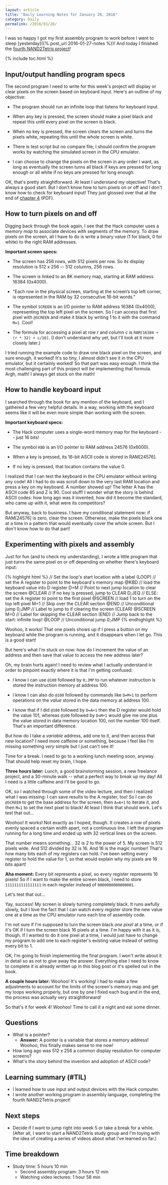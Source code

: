 ```yaml
---
layout: article
title: "Daily Learning Notes for January 28, 2016"
category: Daily
permalink: /2016/01/28/
---
```


I was so happy I got my first assembly program to work before I went to sleep [yesterday]({% post_url 2016-01-27-notes %})! And today I finished the [fourth NAND2Tetris project](http://nand2tetris.org/04.php)!

{% include toc.html %}

## Input/output handling program specs

The second program I need to write for this week's project will display or clear pixels on the screen based on keyboard input. Here's an outline of my objective:

- The program should run an infinite loop that listens for keyboard input.

- When any key is pressed, the screen should make a pixel black and repeat this until every pixel on the screen is black.

- When no key is pressed, the screen clears the screen and turns the pixels white, repeating this until the whole screen is white.

- There is test script but no compare file; I should confirm the program works by watching the simulated screen in the CPU emulator.

- I can choose to change the pixels on the screen in any order I want, as long as eventually the screen turns all black if keys are pressed for long enough or all white if no keys are pressed for long enough.

OK, that's pretty straightforward. At least I understand my objective! That's always a good start. But I don't know how to turn pixels on or off and I don't know how to check for keyboard input! They just glossed over that at the end of [chapter 4](http://nand2tetris.org/chapters/chapter%2004.pdf) (PDF).

## How to turn pixels on and off

Digging back through the book again, I see that the Hack computer uses a *memory map* to associate devices with segments of the memory. To draw pixels on the screen, all I have to do is write a binary value (1 for black, 0 for white) to the right RAM addresses.

**Important screen specs:**

- The screen has 256 rows, with 512 pixels per row. So its display resolution is 512 x 256 -- 512 columns, 256 rows.

- The screen is linked to an 8K memory map, starting at RAM address 16384 (0x4000).

- "Each row in the physical screen, starting at the screen’s top left corner, is represented in the RAM by 32 consecutive 16-bit words."

- The symbol `SCREEN` is an I/O pointer to RAM address 16384 (0x4000), representing the top left pixel on the screen. So I can access that first pixel with `@SCREEN` and make it black by writing 1 to it with the command `M=1`. Cool!

- The formula for accessing a pixel at row *r* and column *c* is `RAM[16384 + (r * 32) + c/16]`. (I don't understand why yet, but I'll look at it more closely later.)

I tried running the example code to draw one black pixel on the screen, and sure enough, it worked! It's so tiny, I almost didn't see it in the CPU emulator, but it certainly worked! So that part was easy enough. I think the most challenging part of this project will be implementing that formula. Argh, math! I always get stuck on the math!

## How to handle keyboard input

I searched through the book for any mention of the keyboard, and I gathered a few very helpful details. In a way, working with the keyboard seems like it will be even more simple than working with the screen.

**Important keyboard specs:**

- The Hack computer uses a single-word memory map for the keyboard -- just 16 bits!

- The symbol `KBD` is an I/O pointer to RAM address 24576 (0x6000).

- When a key is pressed, its 16-bit ASCII code is stored in RAM[24576].

- If no key is pressed, that location contains the value 0.

I realized that I can test the keyboard in the CPU emulator without writing any code! All I had to do was scroll down to the very last RAM location and press a key on my keyboard. A number showed up! The letter A has the ASCII code 65 and Z is 90. Cool stuff! I wonder what the story is behind ASCII codes: how long ago was it invented, how did it become the standard, who came up with it, what were its competitors?

But anyway, back to business. I have my conditional statement now: if RAM[24576] is zero, clear the screen. Otherwise, make the pixels black one at a time in a pattern that would eventually cover the whole screen. But I don't know how to do that part!

## Experimenting with pixels and assembly

Just for fun (and to check my understanding), I wrote a little program that just turns the same pixel on or off depending on whether there's  keyboard input:

{% highlight html %}
// Set the loop's start location with a label
(LOOP)
// set the A register to point to the keyboard's memory map
@KBD
// load the keyboard value into D register
D=M
// Point to next jump location to clear the screen
@CLEAR
// If no key is pressed, jump to CLEAR
D;JEQ
// ELSE: set the A register to point to the first pixel
@SCREEN
// load 1 to turn on the top left pixel
M=1
// Skip over the CLEAR section
@END
// Unconditional jump
0;JMP
// Label to jump to if clearing the screen
(CLEAR)
@SCREEN
M=0
// Label for skipping the CLEAR section
(END)
// Jump back to the start: infinite loop!
@LOOP
// Unconditional jump
0;JMP
{% endhighlight %}

Woohoo, it works! That one pixels shows up if I press a button on my keyboard while the program is running, and it disappears when I let go. This is a good start!

But here's what I'm stuck on now: how do I increment the value of an address and then save that value to access the new address later?

Oh, my brain hurts again! I need to review what I actually understand in order to pinpoint exactly where it is that I'm getting confused:

- I know I can use `@100` followed by `0;JMP` to run whatever instruction is stored the instruction memory at address 100.

- I know I can also do `@100` followed by commands like `D=M+1` to perform operations on the *value* stored in the data memory at address 100.

- I know that if I did `@100` followed by `D=A+1` then the D register would hold the value 101, whereas `@100` followed by `D=M+1` would give me one plus the value *stored* in data memory location 100, not the number 100 itself. That's an important difference.

But how do I take a *variable* address, add one to it, and then access that new location? I need more caffeine or something, because I feel like I'm missing something *very* simple but I just can't see it!

Time for a break. I need to go to a working lunch meeting soon, anyway. That should help reset my brain, I hope.

**Three hours later:** Lunch, a good brainstorming session, a new freelance project, and a 30-minute walk -- what a perfect way to break up my day! All I need is a little caffeine and I'll be good to go.

OK, so I watched through some of the video lecture, and then I realized what I was missing: I can save results to the A register, too! So I can do `@SCREEN` to get the base address for the screen, then `A=A+1` to iterate it, and then `M=1` to set the next pixel to black! At least I think that should work. Let's test that out...

Woohoo! It works! Not exactly as I hoped, though. It creates a row of pixels evenly spaced a certain width apart, not a continuous line. I left the program running for a long time and ended up with 32 vertical lines on the screen.

That number means something... 32 is 2 to the power of 5. My screen is 512 pixels wide. And 512 divided by 32 is 16. And 16 is the magic number! That's how many bits each of my registers can hold. I've been setting every register to hold the value for 1, so that would explain why my pixels are 16 bits apart! 

**Aha moment:** Every bit represents a pixel, so every register represents 16 pixels! So if I want to make the entire screen black, I need to store `1111111111111111` in each register instead of `0000000000000001`.

Let's test that out...

Yay, success! My screen is slowly turning completely black. It runs awfully slowly, but I love the fact that I can watch every register store the new value one at a time as the CPU emulator runs each line of assembly code.

I'm not sure if I'm supposed to turn the screen black *one pixel* at a time, or if it's OK if I turn the screen black 16 pixels at a time. I'm happy with it as it is, though. If I wanted to do it one pixel at a time, I would just have to change my program to add one to each register's existing value instead of setting every bit to 1.

OK, I'm going to finish implementing the final program. I won't write about it in detail so as not to give away the answer. Everything else I need to know to complete it is already written up in this blog post or it's spelled out in the book.

**A couple hours later:** Woohoo! It's working! I had to make a few adjustments to account for the limits of the screen's memory map and get my loops working properly, but one by one I fixed each bug and in the end, the process was actually very straightforward!

So that's it for week 4! Woohoo! Time to call it a night and eat some dinner.

## Questions

- What is a pointer?
  - **Answer:** A pointer is a variable that stores a memory address! Woohoo, this finally makes sense to me now!
- How long ago was 512 x 256 a common display resolution for computer screens?
- What's the story behind the invention and adoption of ASCII code?

## Learning summary (#TIL)

- I learned how to use input and output devices with the Hack computer.
- I wrote another working program in assembly language, completing the fourth NAND2Tetris project!

## Next steps

- Decide if I want to jump right into week 5 or take a break for a while. (After all, I want to start a NAND2Tetris study group and I'm toying with the idea of creating a series of videos about what I've learned so far.)

## Time breakdown

- Study time: 5 hours 10 min
  - Second assembly program: 3 hours 12 min
  - Watching video lectures: 1 hour 58 min